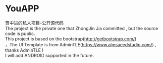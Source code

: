 # YouAPP
贾中进的私人项目-公开源代码<br/>
The project is the private one that ZhongJin Jia committed , but the source code is public. <br/>
This project is based on the bootstrap(http://getbootstrap.com/) <br/>
，The UI Template is from AdminTLE(https://www.almsaeedstudio.com/) , thanks AdminTLE !  
I will add ANDROID supported in the future. <br/>
